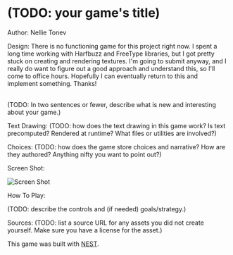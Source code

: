 # (TODO: your game's title)

Author: Nellie Tonev

Design: There is no functioning game for this project right now. I spent a long time
working with Harfbuzz and FreeType libraries, but I got pretty stuck on creating and rendering textures. I'm going to submit anyway, 
and I really do want to figure out a good approach and understand this, so I'll come to office hours. Hopefully I can eventually return to this and 
implement something. Thanks!

\
(TODO: In two sentences or fewer, describe what is new and interesting about your game.)

Text Drawing: (TODO: how does the text drawing in this game work? Is text precomputed? Rendered at runtime? What files or utilities are involved?)

Choices: (TODO: how does the game store choices and narrative? How are they authored? Anything nifty you want to point out?)

Screen Shot:

![Screen Shot](screenshot.png)

How To Play:

(TODO: describe the controls and (if needed) goals/strategy.)

Sources: (TODO: list a source URL for any assets you did not create yourself. Make sure you have a license for the asset.)

This game was built with [NEST](NEST.md).

